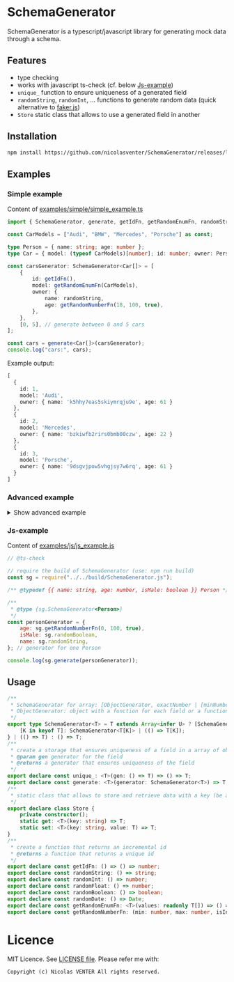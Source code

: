 # SchemaGenerator

SchemaGenerator is a typescript/javascript library for generating mock data through a schema.

## Features

- type checking
- works with javascript ts-check (cf. below [Js-example](#Js-example))
- `unique_` function to ensure uniqueness of a generated field
- `randomString`, `randomInt`, ... functions to generate random data (quick alternative to [faker.js](https://fakerjs.dev/))
- `Store` static class that allows to use a generated field in another

## Installation

```bash
npm install https://github.com/nicolasventer/SchemaGenerator/releases/latest/download/schemagenerator.tgz
```

## Examples

### Simple example

Content of [examples/simple/simple_example.ts](examples/simple/simple_example.ts)

```ts
import { SchemaGenerator, generate, getIdFn, getRandomEnumFn, randomString, getRandomNumberFn } from "../../src/SchemaGenerator";

const CarModels = ["Audi", "BMW", "Mercedes", "Porsche"] as const;

type Person = { name: string; age: number };
type Car = { model: (typeof CarModels)[number]; id: number; owner: Person };

const carsGenerator: SchemaGenerator<Car[]> = [
	{
		id: getIdFn(),
		model: getRandomEnumFn(CarModels),
		owner: {
			name: randomString,
			age: getRandomNumberFn(18, 100, true),
		},
	},
	[0, 5], // generate between 0 and 5 cars
];

const cars = generate<Car[]>(carsGenerator);
console.log("cars:", cars);
```

Example output:

```ts
[
  {
    id: 1,
    model: 'Audi',
    owner: { name: 'k5hhy7eas5skiymrqju9e', age: 61 }
  },
  {
    id: 2,
    model: 'Mercedes',
    owner: { name: 'bzkiwfb2rirs0bmb00czw', age: 22 }
  },
  {
    id: 3,
    model: 'Porsche',
    owner: { name: '9dsgvjpow5vhgjsy7w6rq', age: 61 }
  }
]
```

### Advanced example

<details>

<summary>Show advanced example</summary>

Content of [examples/advanced/advanced_example.ts](examples/advanced/advanced_example.ts)

```ts
import { faker } from "@faker-js/faker"; // here faker-js is used, it is not mandatory but should match perfectly with this library
// require the build of SchemaGenerator (use: npm run build)
import { SchemaGenerator, Store, getIdFn, generate, randomBoolean, unique_, randomInt } from "../../build/SchemaGenerator";
import fs from "fs";

type Team = { id: number; name: string };

const teamGenerator: SchemaGenerator<Team[]> = [
	{
		id: getIdFn(),
		name: faker.company.name,
	},
	10, // generate 10 teams
];

const teams = generate<Team[]>(teamGenerator);

const filePath = "Teams_10.json";
fs.writeFileSync(filePath, JSON.stringify(teams, null, "\t"));
console.log(`File ${filePath} written.`);

type User = { id: number; email: string; isAdmin: boolean; teamIds: number[]; teamNames: string[] };
// teamIds and teamNames are redundant, but need to show how to use Store

const userGenerator: SchemaGenerator<User[]> = [
	{
		id: unique_(randomInt), // getIdFn could be used here, but need to show how to use unique_
		email: faker.internet.email,
		isAdmin: randomBoolean,
		teamIds: () => Store.set("teams", faker.helpers.arrayElements(teams)).map((team: Team) => team.id),
		teamNames: () => Store.get<Team[]>("teams").map((team: Team) => team.name),
	},
	100, // generate 100 users
];

const userData = generate<User[]>(userGenerator);

const userFilePath = "Users_100.json";
fs.writeFileSync(userFilePath, JSON.stringify(userData, null, "\t"));
console.log(`File ${userFilePath} written.`);
```

Example output:

[misc/Teams_10.json](misc/Teams_10.json) and [misc/Users_100.json](misc/Users_100.json)

</details>

### Js-example

Content of [examples/js/js_example.js](examples/js/js_example.js)

```js
// @ts-check

// require the build of SchemaGenerator (use: npm run build)
const sg = require("../../build/SchemaGenerator.js");

/** @typedef {{ name: string, age: number, isMale: boolean }} Person */

/**
 * @type {sg.SchemaGenerator<Person>}
 */
const personGenerator = {
	age: sg.getRandomNumberFn(0, 100, true),
	isMale: sg.randomBoolean,
	name: sg.randomString,
}; // generator for one Person

console.log(sg.generate(personGenerator));
```

## Usage

```ts
/**
 * SchemaGenerator for array: [ObjectGenerator, exactNumber | [minNumber, maxNumber] | [0, 10]] \
 * ObjectGenerator: object with a function for each field or a function that returns the object
 */
export type SchemaGenerator<T> = T extends Array<infer U> ? [SchemaGenerator<U>, number?] | [SchemaGenerator<U>, [number, number]] : T extends Record<any, any> ? {
    [K in keyof T]: SchemaGenerator<T[K]> | (() => T[K]);
} | (() => T) : () => T;
/**
 * create a storage that ensures uniqueness of a field in a array of object, this is reset at exit of the generated array
 * @param gen generator for the field
 * @returns a generator that ensures uniqueness of the field
 */
export declare const unique_: <T>(gen: () => T) => () => T;
export declare const generate: <T>(generator: SchemaGenerator<T>) => T;
/**
 * static class that allows to store and retrieve data with a key (be aware that the generation order is the order of the keys)
 */
export declare class Store {
    private constructor();
    static get: <T>(key: string) => T;
    static set: <T>(key: string, value: T) => T;
}
/**
 * create a function that returns an incremental id
 * @returns a function that returns a unique id
 */
export declare const getIdFn: () => () => number;
export declare const randomString: () => string;
export declare const randomInt: () => number;
export declare const randomFloat: () => number;
export declare const randomBoolean: () => boolean;
export declare const randomDate: () => Date;
export declare const getRandomEnumFn: <T>(values: readonly T[]) => () => T;
export declare const getRandomNumberFn: (min: number, max: number, isInt: boolean) => () => number;
```

# Licence

MIT Licence. See [LICENSE file](LICENSE).
Please refer me with:

	Copyright (c) Nicolas VENTER All rights reserved.